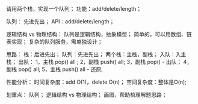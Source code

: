 请用两个栈，实现一个队列；
功能：add/delete/length；

队列：
    先进先出；
    API：add/delete/length；

逻辑结构 vs 物理结构：
    队列是逻辑结构，抽象模型；
    简单的，可以用数组、链表实现；
    复杂的队列服务，需单独设计；

思路：
    栈：后进先出；
    队列：先进先出；
    两个栈：主栈，副栈；
    入队：入主栈；
    出队：
        1，主栈 pop() all ;
        2，副栈 push() all;
        3，副栈 pop() - 出队；
        4，副栈 pop() all;
        5，主栈 push() all - 还原;

性能分析：
    时间复杂度：add O(1)，delete O(n)；
    空间复杂度：整体是O(n);

划重点：
    队列；
    逻辑结构 vs 物理结构；
    画图，帮助梳理解题思路；